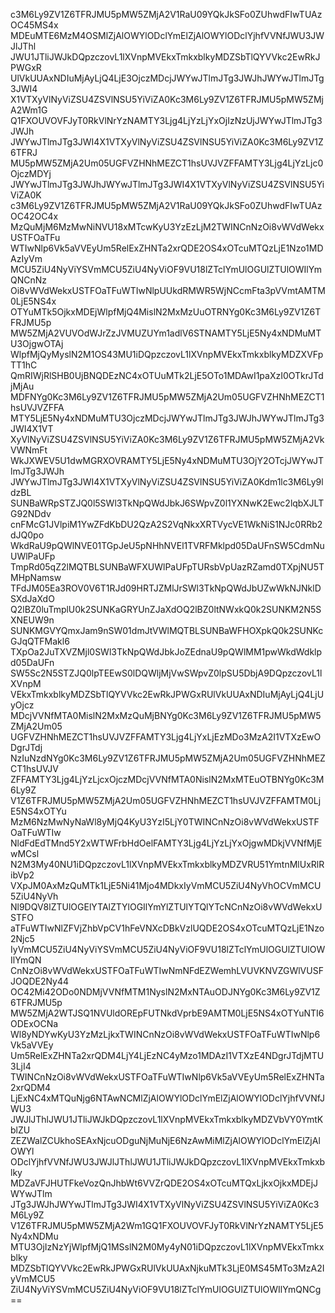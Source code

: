 c3M6Ly9ZV1Z6TFRJMU5pMW5ZMjA2V1RaU09YQkJkSFo0ZUhwdFIwTUAzOC45MS4x
MDEuMTE6MzM4OSMlZjAlOWYlODclYmElZjAlOWYlODclYjhfVVNfJWU3JWJlJThl
JWU1JTliJWJkDQpzczovL1lXVnpMVEkxTmkxblkyMDZSbTlQYVVkc2EwRkJPWGxR
UlVkUUAxNDIuMjAyLjQ4LjE3OjczMDcjJWYwJTlmJTg3JWJhJWYwJTlmJTg3JWI4
X1VTXyVlNyViZSU4ZSVlNSU5YiViZA0Kc3M6Ly9ZV1Z6TFRJMU5pMW5ZMjA2Wm1G
Q1FXOUVOVFJyT0RkVlNrYzNAMTY3Ljg4LjYzLjYxOjIzNzUjJWYwJTlmJTg3JWJh
JWYwJTlmJTg3JWI4X1VTXyVlNyViZSU4ZSVlNSU5YiViZA0Kc3M6Ly9ZV1Z6TFRJ
MU5pMW5ZMjA2Um05UGFVZHNhMEZCT1hsUVJVZFFAMTY3Ljg4LjYzLjc0OjczMDYj
JWYwJTlmJTg3JWJhJWYwJTlmJTg3JWI4X1VTXyVlNyViZSU4ZSVlNSU5YiViZA0K
c3M6Ly9ZV1Z6TFRJMU5pMW5ZMjA2V1RaU09YQkJkSFo0ZUhwdFIwTUAzOC42OC4x
MzQuMjM6MzMwNiNVU18xMTcwKyU3YzEzLjM2TWINCnNzOi8vWVdWekxUSTFOaTFu
WTIwNlp6Vk5aVVEyUm5RelExZHNTa2xrQDE2OS4xOTcuMTQzLjE1Nzo1MDAzIyVm
MCU5ZiU4NyViYSVmMCU5ZiU4NyViOF9VU18lZTclYmUlOGUlZTUlOWIlYmQNCnNz
Oi8vWVdWekxUSTFOaTFuWTIwNlpUUkdRMWR5WjNCcmFta3pVVmtAMTM0LjE5NS4x
OTYuMTk5OjkxMDEjWlpfMjQ4MislN2MxMzUuOTRNYg0Kc3M6Ly9ZV1Z6TFRJMU5p
MW5ZMjA2VUVOdWJrZzJVMUZUYm1adlV6STNAMTY5LjE5Ny4xNDMuMTU3OjgwOTAj
WlpfMjQyMyslN2M1OS43MU1iDQpzczovL1lXVnpMVEkxTmkxblkyMDZXVFpTT1hC
QmRIWjRlSHB0UjBNQDEzNC4xOTUuMTk2LjE5OTo1MDAwI1paXzI0OTkrJTdjMjAu
MDFNYg0Kc3M6Ly9ZV1Z6TFRJMU5pMW5ZMjA2Um05UGFVZHNhMEZCT1hsUVJVZFFA
MTY5LjE5Ny4xNDMuMTU3OjczMDcjJWYwJTlmJTg3JWJhJWYwJTlmJTg3JWI4X1VT
XyVlNyViZSU4ZSVlNSU5YiViZA0Kc3M6Ly9ZV1Z6TFRJMU5pMW5ZMjA2VkVWNmFt
WkJXWEV5U1dwMGRXOVRAMTY5LjE5Ny4xNDMuMTU3OjY2OTcjJWYwJTlmJTg3JWJh
JWYwJTlmJTg3JWI4X1VTXyVlNyViZSU4ZSVlNSU5YiViZA0Kdm1lc3M6Ly9ldzBL
SUNBaWRpSTZJQ0l5SWl3TkNpQWdJbkJ6SWpvZ0l1YXNwK2Ewc2lqbXJLTG92NDdv
cnFMcG1JVlpiM1YwZFdKbDU2QzA2S2VqNkxXRTVycVE1WkNiS1NJc0RRb2dJQ0po
WkdRaU9pQWlNVE01TGpJeU5pNHhNVEl1TVRFMklpd05DaUFnSW5CdmNuUWlPaUFp
TmpRd05qZ2lMQTBLSUNBaWFXUWlPaUFpTURsbVpUazRZamd0TXpjNU5TMHpNamsw
TFdJM05Ea3ROV0V6T1RJd09HRTJZMlJrSWl3TkNpQWdJbUZwWkNJNklDSXdJaXdO
Q2lBZ0luTmplU0k2SUNKaGRYUnZJaXdOQ2lBZ0ltNWxkQ0k2SUNKM2N5SXNEUW9n
SUNKMGVYQmxJam9nSW01dmJtVWlMQTBLSUNBaWFHOXpkQ0k2SUNKcGJqQTFMakl6
TXpOa2JuTXVZMjl0SWl3TkNpQWdJbkJoZEdnaU9pQWlMM1pwWkdWdklpd05DaUFn
SW5Sc2N5STZJQ0lpTEEwS0lDQWljMjVwSWpvZ0lpSU5DbjA9DQpzczovL1lXVnpM
VEkxTmkxblkyMDZSbTlQYVVkc2EwRkJPWGxRUlVkUUAxNDIuMjAyLjQ4LjUyOjcz
MDcjVVNfMTA0MislN2MxMzQuMjBNYg0Kc3M6Ly9ZV1Z6TFRJMU5pMW5ZMjA2Um05
UGFVZHNhMEZCT1hsUVJVZFFAMTY3Ljg4LjYxLjEzMDo3MzA2I1VTXzEwODgrJTdj
NzIuNzdNYg0Kc3M6Ly9ZV1Z6TFRJMU5pMW5ZMjA2Um05UGFVZHNhMEZCT1hsUVJV
ZFFAMTY3Ljg4LjYzLjcxOjczMDcjVVNfMTA0NislN2MxMTEuOTBNYg0Kc3M6Ly9Z
V1Z6TFRJMU5pMW5ZMjA2Um05UGFVZHNhMEZCT1hsUVJVZFFAMTM0LjE5NS4xOTYu
MzM6NzMwNyNaWl8yMjQ4KyU3YzI5LjY0TWINCnNzOi8vWVdWekxUSTFOaTFuWTIw
NldFdEdTMnd5Y2xWTWFrbHdOelFAMTY3Ljg4LjYzLjYxOjgwMDkjVVNfMjEwMCsl
N2M3My40NU1iDQpzczovL1lXVnpMVEkxTmkxblkyMDZVRU51YmtnMlUxRlRibVp2
VXpJM0AxMzQuMTk1LjE5Ni41Mjo4MDkxIyVmMCU5ZiU4NyVhOCVmMCU5ZiU4NyVh
Nl9DQV8lZTUlOGElYTAlZTYlOGIlYmYlZTUlYTQlYTcNCnNzOi8vWVdWekxUSTFO
aTFuWTIwNlZFVjZhbVpCV1hFeVNXcDBkVzlUQDE2OS4xOTcuMTQzLjE1Nzo2Njc5
IyVmMCU5ZiU4NyViYSVmMCU5ZiU4NyViOF9VU18lZTclYmUlOGUlZTUlOWIlYmQN
CnNzOi8vWVdWekxUSTFOaTFuWTIwNmNFdEZWemhLVUVKNVZGWlVUSFJOQDE2Ny44
OC42Mi42ODo0NDMjVVNfMTM1NyslN2MxNTAuODJNYg0Kc3M6Ly9ZV1Z6TFRJMU5p
MW5ZMjA2WTJSQ1NVUldOREpFUTNkdVprbE9AMTM0LjE5NS4xOTYuNTI6ODExOCNa
Wl8yNDYwKyU3YzMzLjkxTWINCnNzOi8vWVdWekxUSTFOaTFuWTIwNlp6Vk5aVVEy
Um5RelExZHNTa2xrQDM4LjY4LjEzNC4yMzo1MDAzI1VTXzE4NDgrJTdjMTU3LjI4
TWINCnNzOi8vWVdWekxUSTFOaTFuWTIwNlp6Vk5aVVEyUm5RelExZHNTa2xrQDM4
LjExNC4xMTQuNjg6NTAwNCMlZjAlOWYlODclYmElZjAlOWYlODclYjhfVVNfJWU3
JWJlJThlJWU1JTliJWJkDQpzczovL1lXVnpMVEkxTmkxblkyMDZVbVY0YmtKblZU
ZEZWalZCUkhoSEAxNjcuODguNjMuNjE6NzAwMiMlZjAlOWYlODclYmElZjAlOWYl
ODclYjhfVVNfJWU3JWJlJThlJWU1JTliJWJkDQpzczovL1lXVnpMVEkxTmkxblky
MDZaVFJHUTFkeVozQnJhbWt6VVZrQDE2OS4xOTcuMTQxLjkxOjkxMDEjJWYwJTlm
JTg3JWJhJWYwJTlmJTg3JWI4X1VTXyVlNyViZSU4ZSVlNSU5YiViZA0Kc3M6Ly9Z
V1Z6TFRJMU5pMW5ZMjA2Wm1GQ1FXOUVOVFJyT0RkVlNrYzNAMTY5LjE5Ny4xNDMu
MTU3OjIzNzYjWlpfMjQ1MSslN2M0My4yN01iDQpzczovL1lXVnpMVEkxTmkxblky
MDZSbTlQYVVkc2EwRkJPWGxRUlVkUUAxNjkuMTk3LjE0MS45MTo3MzA2IyVmMCU5
ZiU4NyViYSVmMCU5ZiU4NyViOF9VU18lZTclYmUlOGUlZTUlOWIlYmQNCg==
